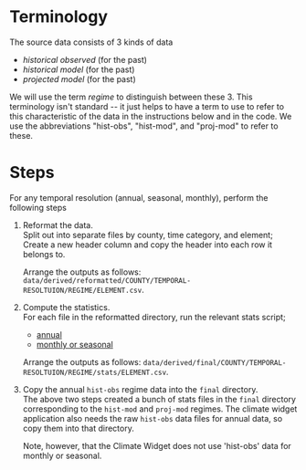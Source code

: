 Terminology
===========

The source data consists of 3 kinds of data

  * *historical observed*  (for the past)
  * *historical model*  (for the past)
  * *projected model*  (for the past)

We will use the term *regime* to distinguish between these 3.  This
terminology isn't standard -- it just helps to have a term to use to
refer to this characteristic of the data in the instructions below and
in the code.  We use the abbreviations "hist-obs", "hist-mod", and
"proj-mod" to refer to these.


Steps
=====
For any temporal resolution (annual, seasonal, monthly), perform the following steps

1. Reformat the data.  
   Split out into separate files by county, time category, and element;
   Create a new header column and copy the header into each row it belongs to.

   Arrange the outputs as follows:
   `data/derived/reformatted/COUNTY/TEMPORAL-RESOLTUION/REGIME/ELEMENT.csv`.

2. Compute the statistics.  
   For each file in the reformatted directory, run the relevant stats script;
   - [annual](stats-annual)
   - [monthly or seasonal](stats-ms)

   Arrange the outputs as follows:
   `data/derived/final/COUNTY/TEMPORAL-RESOLTUION/REGIME/stats/ELEMENT.csv`.

3. Copy the annual `hist-obs` regime data into the `final` directory.  
   The above two steps created a bunch of stats files in the `final` directory corresponding
   to the `hist-mod` and `proj-mod` regimes.  The climate widget application also needs
   the raw `hist-obs` data files for annual data, so copy them into that directory.

   Note, however, that the Climate Widget does not use 'hist-obs' data for monthly or seasonal.
